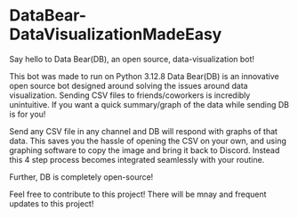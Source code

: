 # DataBear-DataVisualizationMadeEasy
Say hello to Data Bear(DB),  an open source, data-visualization bot! 

 This bot was made to run on Python 3.12.8
 Data Bear(DB) is an innovative open source bot designed around solving the issues around data visualization. Sending CSV files to friends/coworkers is incredibly unintuitive. If you want a quick summary/graph of the data while sending DB is for you!

 Send any CSV file in any channel and DB will respond with graphs of that data. This saves you the hassle of opening the CSV on your own, and using graphing software to copy the image and bring it back to Discord. Instead this 4 step process becomes  integrated seamlessly with your routine.

 Further, DB is completely open-source!

 Feel free to contribute to this project! There will be mnay and frequent updates to this project!
